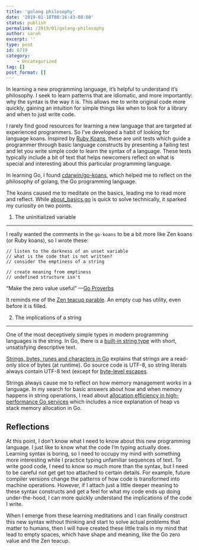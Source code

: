 ```yaml
---
title: 'golang philosophy'
date: '2019-01-18T08:16:43-08:00'
status: publish
permalink: /2019/01/golang-philosophy
author: sarah
excerpt: ''
type: post
id: 6719
category:
    - Uncategorized
tag: []
post_format: []
---
```

In learning a new programming language, it’s helpful to understand it’s philosophy. I seek to learn patterns that are idiomatic, and more importantly: why the syntax is the way it is. This allows me to write original code more quickly, gaining an intuition for simple things like when to look for a library and when to just write code.

I rarely find good resources for learning a new language that are targeted at experienced programmers. So I’ve developed a habit of looking for language koans. Inspired by [Ruby Koans](http://rubykoans.com/), these are unit tests which guide a programmer through basic language constructs by presenting a failing test and let you write simple code to learn the syntax of a language. These tests typically include a bit of text that helps newcomers reflect on what is special and interesting about this particular programming language.

In learning Go, I found [cdarwin/go-koans](https://github.com/cdarwin/go-koans), which helped me to reflect on the philosophy of golang, the Go programming language.

The koans caused me to meditate on the basics, leading me to read more and reflect. While [about\_basics.go](https://github.com/cdarwin/go-koans/blob/master/about_basics.go) is quick to solve technically, it sparked my curiosity on two points.

1. The uninitialized variable
-----------------------------

I really wanted the comments in the `go-koans` to be a bit more like Zen koans (or Ruby koans), so I wrote these:

```
// listen to the darkness of an unset variable
// what is the code that is not written?
// consider the emptiness of a string

// create meaning from emptiness
// undefined structure isn't

```

“Make the zero value useful” —[Go Proverbs](https://go-proverbs.github.io/)

It reminds me of the [Zen teacup parable](http://bengtwendel.com/your-teacup-is-full-empty-your-cup/). An empty cup has utility, even before it is filled.

2. The implications of a string
-------------------------------

One of the most deceptively simple types in modern programming languages is the string. In Go, there is a [built-in string type](https://golang.org/pkg/builtin/#string) with short, unsatisfying descriptive text.

[Strings, bytes, runes and characters in Go](https://blog.golang.org/strings) explains that strings are a read-only slice of bytes (at runtime). Go source code is UTF-8, so string literals always contain UTF-8 text (except for [byte-level escapes](https://golang.org/ref/spec#String_literals).

Strings always cause me to reflect on how memory management works in a language. In my search for basic answers about how and when memory happens in string operations, I read about [allocation efficiency in high-performance Go services](https://segment.com/blog/allocation-efficiency-in-high-performance-go-services/) which includes a nice explanation of heap vs stack memory allocation in Go.

Reflections
-----------

At this point, I don’t know what I need to know about this new programming language. I just like to know what the code I’m typing actually does. Learning syntax is boring, so I need to occupy my mind with something more interesting while I practice typing unfamiliar sequences of text. To write good code, I need to know so much more than the syntax, but I need to be careful not get get too attached to certain details. For example, future compiler versions change the patterns of how code is transformed into machine operations. However, if I attach just a little deeper meaning to these syntax constructs and get a feel for what my code ends up doing under-the-hood, I can more quickly understand the implications of the code I write.

When I emerge from these learning meditations and I can finally construct this new syntax without thinking and start to solve actual problems that matter to humans, then I will have created these little trails in my mind that lead to empty spaces, which have shape and meaning, like the Go zero value and the Zen teacup.